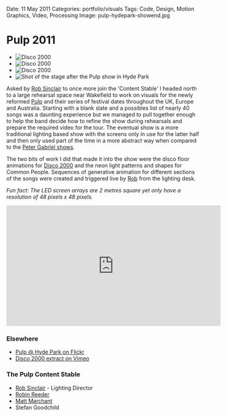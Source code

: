 Date: 11 May 2011
Categories: portfolio/visuals
Tags: Code, Design, Motion Graphics, Video, Processing
Image: pulp-hydepark-showend.jpg

# Pulp 2011

<div class="carousel">
  <ul class="slider" id="slider1">
    <li class="slide"><img src="/attachments/pulp-hydepark-disco2000-1.jpg" alt="Disco 2000"></li>
    <li class="slide"><img src="/attachments/pulp-hydepark-common-people-1.jpg" alt="Disco 2000"></li>
    <li class="slide"><img src="/attachments/pulp-hydepark-common-people-2.jpg" alt="Disco 2000"></li>
    <li class="slide"><img src="/attachments/pulp-hydepark-showend.jpg" alt="Shot of the stage after the Pulp show in Hyde Park"></li>
  </ul>
</div>

Asked by [Rob Sinclair](http://www.robsinclair.com/) to once more join the 'Content Stable' I headed north to a large rehearsal space near Wakefield to work on visuals for the newly reformed [Pulp](http://www.pulppeople.com/) and their series of festival dates throughout the UK, Europe and Australia. Starting with a blank slate and a possibles list of nearly 40 songs was a daunting experience but we managed to pull together enough to help the band decide how to refine the show during rehearsals and prepare the required video for the tour. The eventual show is a more traditional lighting based show with the screens only in use for the latter half and then only used part of the time in a more abstract way when compared to the [Peter Gabriel shows](/portfolio/peter-gabriel-new-blood-2010). 

The two bits of work I did that made it into the show were the disco floor animations for [Disco 2000](http://vimeo.com/25977964) and the neon light patterns and shapes for Common People. Sequences of generative animation for different sections of the songs were created and triggered live by [Rob](http://www.robsinclair.com/) from the lighting desk.

*Fun fact: The LED screen arrays are 2 metres square yet only have a resolution of 48 pixels x 48 pixels.*

<iframe width="560" height="315" src="http://www.youtube.com/embed/0RevNAjhBh0?rel=0" frameborder="0" allowfullscreen></iframe>

### Elsewhere

* [Pulp @ Hyde Park on Flickr](http://www.flickr.com/photos/thegoodchild/sets/72157626989566141/)
* [Disco 2000 extract on Vimeo](http://vimeo.com/25977964)

### The Pulp Content Stable

* [Rob Sinclair](http://www.robsinclair.com/) - Lighting Director
* [Robin Reeder](http://unicone.co.uk)
* [Matt Marchant](http://mattmarchant.co.uk)
* Stefan Goodchild

